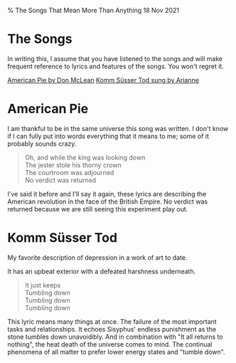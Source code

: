 % The Songs That Mean More Than Anything
18 Nov 2021

# The Songs

In writing this, I assume that you have listened to the songs and will make frequent reference to lyrics and features of the songs. You won't regret it.

[American Pie by Don McLean](https://www.youtube.com/watch?v=iX_TFkut1PM)
[Komm Süsser Tod sung by Arianne](https://www.youtube.com/watch?v=rQiHzcdUPAU)


# American Pie

I am thankful to be in the same universe this song was written. I don't know if I can fully put into words everything that it means to me; some of it probably sounds crazy.

> Oh, and while the king was looking down<br>
The jester stole his thorny crown<br>
The courtroom was adjourned<br>
No verdict was returned

I've said it before and I'll say it again, these lyrics are describing the American revolution in the face of the British Empire. No verdict was returned because we are still seeing this experiment play out.

# Komm Süsser Tod

My favorite description of depression in a work of art to date.

It has an upbeat exterior with a defeated harshness underneath.

>It just keeps<br>
Tumbling down<br>
Tumbling down<br>
Tumbling down

This lyric means many things at once. The failure of the most important tasks and relationships. It echoes Sisyphus' endless punishment as the stone tumbles down unavoidibly. And in combination with "It all returns to nothing", the heat death of the universe comes to mind. The continual phenomena of all matter to prefer lower energy states and "tumble down".
